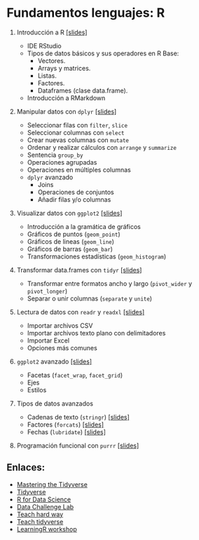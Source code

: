 # Fundamentos lenguajes: R

1. Introducción a R [[slides]](./src/00-intro.html)
    * IDE RStudio
    * Tipos de datos básicos y sus operadores en R Base:
      + Vectores.
      + Arrays y matrices.
      + Listas.
      + Factores.
      + Dataframes (clase data.frame).
    * Introducción a RMarkdown

2. Manipular datos con `dplyr` [[slides]](./src/01-dplyr.html)
    * Seleccionar filas con `filter`, `slice`
    * Seleccionar columnas con `select`
    * Crear nuevas columnas con `mutate`
    * Ordenar y realizar cálculos con `arrange` y `summarize`
    * Sentencia `group_by`
    * Operaciones agrupadas
    * Operaciones en múltiples columnas
    * `dplyr` avanzado
      * Joins
      * Operaciones de conjuntos
      * Añadir filas y/o columnas

<!--
3. Funciones útiles de R base
    * Agregaciones: `mean`, `sd`, `sum`, etc.
    * Vectorizadas y operadores: `is.na`, `%in%`, "==", "+", etc.
    * Operaciones con conjuntos: `setdiff`, `union`, etc.
-->

3. Visualizar datos con `ggplot2` [[slides]](./src/02-ggplot2.html)
    * Introducción a la gramática de gráficos
    * Gráficos de puntos (`geom_point`)
    * Gráficos de lineas (`geom_line`)
    * Gráficos de barras (`geom_bar`)
    * Transformaciones estadísticas (`geom_histogram`)


4. Transformar data.frames con `tidyr` [[slides]](./src/03-tidyr.html)
    * Transformar entre formatos ancho y largo (`pivot_wider` y `pivot_longer`)
    * Separar o unir columnas (`separate` y `unite`)

5. Lectura de datos con `readr` y `readxl` [[slides]](./src/04-readr.html)
    * Importar archivos CSV
    * Importar archivos texto plano con delimitadores
    * Importar Excel
    * Opciones más comunes

6. `ggplot2` avanzado [[slides]](./src/09-ggplot2_cont.html)
    * Facetas  (`facet_wrap`, `facet_grid`)
    * Ejes
    * Estilos

7. Tipos de datos avanzados
    * Cadenas de texto (`stringr`) [[slides]](./src/05-stringr.html)
    * Factores (`forcats`) [[slides]](./src/06-forcats.html)
    * Fechas (`lubridate`) [[slides]](./src/07-lubridate.html)

8. Programación funcional con `purrr` [[slides]](./src/08-purrr.html)


## Enlaces:
* [Mastering the Tidyverse](https://github.com/rstudio/master-the-tidyverse)
* [Tidyverse](https://www.tidyverse.org/)
* [R for Data Science](http://r4ds.had.co.nz/)
* [Data Challenge Lab](https://dcl-2019-04.github.io/curriculum/)
* [Teach hard way](http://varianceexplained.org/r/teach-hard-way/)
* [Teach tidyverse](http://varianceexplained.org/r/teach-tidyverse/)
* [LearningR workshop](https://nyu-cdsc.github.io/learningr/)
